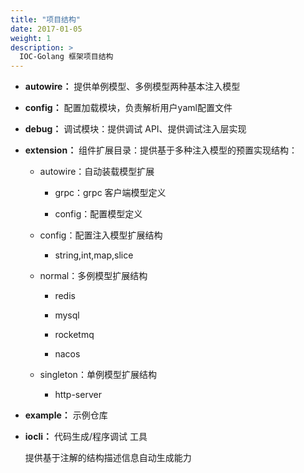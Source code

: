 ```yaml
---
title: "项目结构"
date: 2017-01-05
weight: 1
description: >
  IOC-Golang 框架项目结构
---
```


- **autowire：** 提供单例模型、多例模型两种基本注入模型
- **config：** 配置加载模块，负责解析用户yaml配置文件
- **debug：** 调试模块：提供调试 API、提供调试注入层实现
- **extension：** 组件扩展目录：提供基于多种注入模型的预置实现结构：

  - autowire：自动装载模型扩展
    
    - grpc：grpc 客户端模型定义
    
    - config：配置模型定义

  - config：配置注入模型扩展结构
  
    - string,int,map,slice
    
  - normal：多例模型扩展结构

    - redis
    
    - mysql
    
    - rocketmq
    
    - nacos
    
  - singleton：单例模型扩展结构
  
    - http-server
  
- **example：** 示例仓库

- **iocli：** 代码生成/程序调试 工具

  提供基于注解的结构描述信息自动生成能力
